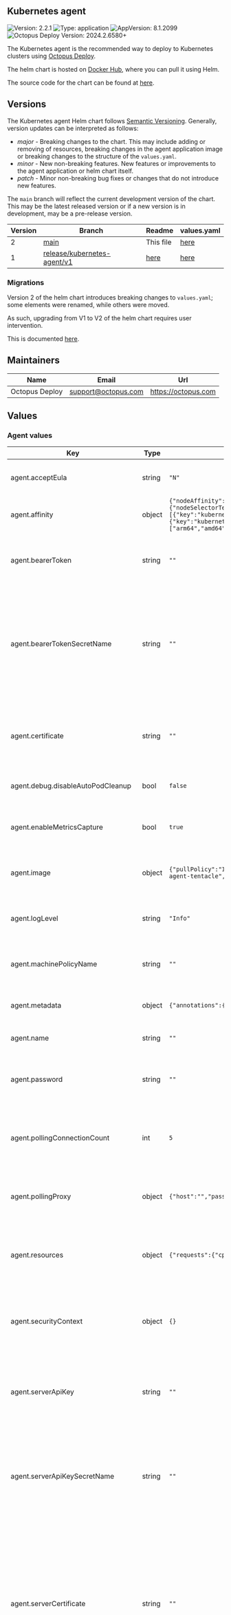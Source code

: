 ## Kubernetes agent

![Version: 2.2.1](https://img.shields.io/badge/Version-2.2.1-informational?style=flat-square) ![Type: application](https://img.shields.io/badge/Type-application-informational?style=flat-square) ![AppVersion: 8.1.2099](https://img.shields.io/badge/AppVersion-8.1.2099-informational?style=flat-square) ![Octopus Deploy Version: 2024.2.6580+](https://img.shields.io/badge/Octopus_Deploy-2024.2.6580%2B-2F93E0?style=flat-square&logo=octopusdeploy&logoColor=%232F93E0&logoSize=auto)

The Kubernetes agent is the recommended way to deploy to Kubernetes clusters using [Octopus Deploy](https://octopus.com).

The helm chart is hosted on [Docker Hub](https://hub.docker.com/r/octopusdeploy/kubernetes-agent), where you can pull it using Helm.

The source code for the chart can be found at [here](./charts/kubernetes-agent).

## Versions

The Kubernetes agent Helm chart follows [Semantic Versioning](https://semver.org/). Generally, version updates can be interpreted as follows:

- *major* - Breaking changes to the chart. This may include adding or removing of resources, breaking changes in the agent application image or breaking changes to the structure of the `values.yaml`.
- *minor* - New non-breaking features. New features or improvements to the agent application or helm chart itself.
- *patch* - Minor non-breaking bug fixes or changes that do not introduce new features.

The `main` branch will reflect the current development version of the chart. This may be the latest released version or if a new version is in development, may be a pre-release version.

| Version   | Branch                                                                                                                               | Readme                                                                                                                  | values.yaml                                                                                                               |
| --------- | ------------------------------------------------------------------------------------------------------------------------------------ | ----------------------------------------------------------------------------------------------------------------------- | ------------------------------------------------------------------------------------------------------------------------- |
| 2         | [main](https://github.com/OctopusDeploy/helm-charts/tree/main/charts/kubernetes-agent)                                               | This file                                                                                                               | [here](./values.yaml)                                                                                                     |
| 1         | [release/kubernetes-agent/v1](https://github.com/OctopusDeploy/helm-charts/tree/release/kubernetes-agent/v1/charts/kubernetes-agent) | [here](https://github.com/OctopusDeploy/helm-charts/blob/release/kubernetes-agent/v1/charts/kubernetes-agent/README.md) | [here](https://github.com/OctopusDeploy/helm-charts/blob/release/kubernetes-agent/v1/charts/kubernetes-agent/values.yaml) |

### Migrations
Version 2 of the helm chart introduces breaking changes to `values.yaml`; some elements were renamed, while others were moved.

As such, upgrading from V1 to V2 of the helm chart requires user intervention.

This is documented [here](./migrations.md).

## Maintainers

| Name | Email | Url |
| ---- | ------ | --- |
| Octopus Deploy | <support@octopus.com> | <https://octopus.com> |

## Values

### Agent values

| Key | Type | Default | Description |
|-----|------|---------|-------------|
| agent.acceptEula | string | `"N"` | Setting to Y accepts the [Customer Agreement](https://octopus.com/company/legal) |
| agent.affinity | object | `{"nodeAffinity":{"requiredDuringSchedulingIgnoredDuringExecution":{"nodeSelectorTerms":[{"matchExpressions":[{"key":"kubernetes.io/os","operator":"In","values":["linux"]},{"key":"kubernetes.io/arch","operator":"In","values":["arm64","amd64"]}]}]}}}` | The affinities to apply to the agent pod |
| agent.bearerToken | string | `""` | A JWT bearer token used to authenticate with the target Octopus Server |
| agent.bearerTokenSecretName | string | `""` | The name of an existing Secret that contains a base64-encoded Octopus Server JWT bearer token. Value must be set in `data.bearer-token` in secret. |
| agent.certificate | string | `""` | A base64-encoded x509 certificate used to setup a trust between the agent and target Octopus Server |
| agent.debug.disableAutoPodCleanup | bool | `false` | Disables automatic pod cleanup |
| agent.enableMetricsCapture | bool | `true` | True if events should be scraped and added to the metrics config map |
| agent.image | object | `{"pullPolicy":"IfNotPresent","repository":"octopusdeploy/kubernetes-agent-tentacle","tag":"8.1.2099"}` | The repository, pullPolicy & tag to use for the agent image |
| agent.logLevel | string | `"Info"` | The log level of the agent. Logs are written to the pod logs as well as to file |
| agent.machinePolicyName | string | `""` | The machine policy to register the agent with |
| agent.metadata | object | `{"annotations":{},"labels":{}}` | Additional metadata to add to the agent pod & container |
| agent.name | string | `""` | The name of the agent |
| agent.password | string | `""` | The password of the user used to authenticate with the target Octopus Server |
| agent.pollingConnectionCount | int | `5` | The number of polling TCP connections to open with the target Octopus Server |
| agent.pollingProxy | object | `{"host":"","password":"","port":80,"username":""}` | The host, port, username and password of the proxy server to use for polling connections |
| agent.resources | object | `{"requests":{"cpu":"100m","memory":"150Mi"}}` | The resource limits and requests assigned to the agent container |
| agent.securityContext | object | `{}` | The security context to apply to the agent pod. runAsGroup and fsGroup should be blank or set to `0` |
| agent.serverApiKey | string | `""` | An Octopus Server API key used to authenticate with the target Octopus Server |
| agent.serverApiKeySecretName | string | `""` | The name of an existing Secret that contains a base64-encoded Octopus Server API Key.  Value must be set in `data.api-key` in secret. |
| agent.serverCertificate | string | `""` | The base64-encoded public key of the self-signed x509 certificate or root CA certificate used by the target Octopus Server. Must be in the PEM/CER format. See [documentation](https://octopus.com/docs/kubernetes/targets/kubernetes-agent#trusting-custominternal-octopus-server-certificates) for more information. |
| agent.serverCommsAddress | string | `""` | The polling communication URL of the target Octopus Server |
| agent.serverCommsAddresses | list | `[]` | The polling communication URLs of the target Octopus Servers when running in High Availability (HA) |
| agent.serverSubscriptionId | string | `""` | The subscription ID that is used to by the agent to identify itself with Octopus Server |
| agent.serverUrl | string | `""` | The URL of the target Octopus Server to register this agent with |
| agent.serviceAccount.annotations | object | `{}` | Annotations to add to the autogenerated service account |
| agent.serviceAccount.name | string | Generates a name based on `agent.name` | The name of the service account for the agent pod |
| agent.space | string | `"Default"` | The Space to register the agent in |
| agent.tolerations | list | `[]` | The tolerations to apply to the agent pod |
| agent.username | string | `""` | The username of the user used to authenticate with the target Octopus Server |
| agent.usernamePasswordSecretName | string | `""` | The name of an existing Secret that contains a base64-encoded username and password for an Octopus Server user. Values must be set in `data.username` and `data.password` in secret. |

### Agent as Deployment Target values

| Key | Type | Default | Description |
|-----|------|---------|-------------|
| agent.deploymentTarget.enabled | bool | `false` | Set to register the agent as a Deployment Target using the provided initial values |

### Agent as Deployment Target initial values

| Key | Type | Default | Description |
|-----|------|---------|-------------|
| agent.deploymentTarget.initial.defaultNamespace | string | `""` | The default Kubernetes namespace for deployments |
| agent.deploymentTarget.initial.environments | list | `[]` | The deployment target environments to register the agent with |
| agent.deploymentTarget.initial.tags | list | `[]` | The deployment target tags to register the agent with |
| agent.deploymentTarget.initial.tenantTags | list | `[]` | The deployment target tenant tags to register the agent with |
| agent.deploymentTarget.initial.tenantedDeploymentParticipation | string | `"Untenanted"` | Can be `Untenanted`, `TenantedOrUntenanted` or `Tenanted`. |
| agent.deploymentTarget.initial.tenants | list | `[]` | The deployment target tenants to register the agent with |

### Agent as Worker values

| Key | Type | Default | Description |
|-----|------|---------|-------------|
| agent.worker.enabled | bool | `false` | Set to register the agent as a Worker using the provided initial values |

### Agent as Worker initial values

| Key | Type | Default | Description |
|-----|------|---------|-------------|
| agent.worker.initial.workerPools | list | `[]` | The worker pools to associate with the worker |

### Persistence

| Key | Type | Default | Description |
|-----|------|---------|-------------|
| persistence.nfs.affinity | object | `{"nodeAffinity":{"requiredDuringSchedulingIgnoredDuringExecution":{"nodeSelectorTerms":[{"matchExpressions":[{"key":"kubernetes.io/os","operator":"In","values":["linux"]},{"key":"kubernetes.io/arch","operator":"In","values":["arm64","amd64"]}]}]}}}` | The affinities to apply to the NFS pod |
| persistence.nfs.image | object | `{"pullPolicy":"IfNotPresent","repository":"octopusdeploy/nfs-server","tag":"1.0.1"}` | The repository, pullPolicy & tag to use for the NFS server |
| persistence.nfs.metadata | object | `{"annotations":{},"labels":{}}` | Additional metadata to add to the NFS pod & container |
| persistence.nfs.tolerations | list | `[]` | The tolerations to apply to the NFS pod |
| persistence.nfs.watchdog.enabled | bool | `true` | If enabled, the NFS watchdog will monitor NFS availability and restart Tentacle and Script Pods if the NFS server is unresponsive |
| persistence.nfs.watchdog.image | object | `{"pullPolicy":"IfNotPresent","repository":"octopusdeploy/kubernetes-agent-nfs-watchdog","tag":"0.2.0"}` | The repository, pullPolicy & tag to use for the NFS watchdog |
| persistence.nfs.watchdog.initial_backoff_seconds | string | `""` | The initial backoff time in seconds to retry failed NFS checks @default 0.5 |
| persistence.nfs.watchdog.loop_seconds | string | `""` | The frequency in seconds to check the NFS server @default 5 |
| persistence.nfs.watchdog.timeout_seconds | string | `""` | The total time to retry failed NFS checks before giving up and deleting the pod @default 10 |
| persistence.size | string | `"10Gi"` | The size of the volume to create |
| persistence.storageClassName | string | `""` | if provided, will disable the default persistence configuration and create a PVC with the provided storage class |

### Script pod values

| Key | Type | Default | Description |
|-----|------|---------|-------------|
| scriptPods.affinity | object | `{"nodeAffinity":{"requiredDuringSchedulingIgnoredDuringExecution":{"nodeSelectorTerms":[{"matchExpressions":[{"key":"kubernetes.io/os","operator":"In","values":["linux"]},{"key":"kubernetes.io/arch","operator":"In","values":["arm64","amd64"]}]}]}}}` | The affinities to apply to script pods |
| scriptPods.deploymentTarget.image | object | `{"pullPolicy":"","repository":"","tag":""}` | The repository, pullPolicy & tag to use for the script pod image when the agent is a deployment target |
| scriptPods.disruptionBudgetEnabled | bool | `true` | If true, the script pods will be created with a disruption budget to prevent them from being evicted |
| scriptPods.logging.disablePodEventsInTaskLog | bool | `false` | Disables script pod events being written to Octopus Server task log |
| scriptPods.resources | object | `{"requests":{"cpu":"25m","memory":"100Mi"}}` | The resource limits and requests assigned to script pod containers |
| scriptPods.securityContext | object | `{}` | The security context to apply to the script pods |
| scriptPods.serviceAccount.annotations | object | `{}` | Annotations to add to the service account |
| scriptPods.serviceAccount.clusterRole | object | `[{"apiGroups":["*"],"resources":["*"],"verbs":["*"]},{"nonResourceURLs":["*"],"verbs":["*"]}]` | if defined, overrides the default ClusterRole rules |
| scriptPods.serviceAccount.name | string | `""` | The name of the service account used for executing script pods |
| scriptPods.serviceAccount.targetNamespaces | list | Uses a ClusterRoleBinding to allow the service account to run in any namespace | Specifies that the pod service account should be constrained to target namespaces |
| scriptPods.tolerations | list | `[]` | The tolerations to apply to script pods |
| scriptPods.worker.image | object | `{"pullPolicy":"IfNotPresent","repository":"octopusdeploy/worker-tools","tag":"ubuntu.22.04"}` | The repository, pullPolicy & tag to use for the script pod image when the agent is a worker |

### Other Values

| Key | Type | Default | Description |
|-----|------|---------|-------------|
| imagePullSecrets | list | `[]` | custom registry pullSecret<br> See https://kubernetes.io/docs/concepts/containers/images/#specifying-imagepullsecrets-on-a-pod These are used for the tentacle and script pods |
| nameOverride | string | `""` | Override the name of the app |

----------------------------------------------
Autogenerated from chart metadata using [helm-docs](https://github.com/norwoodj/helm-docs)